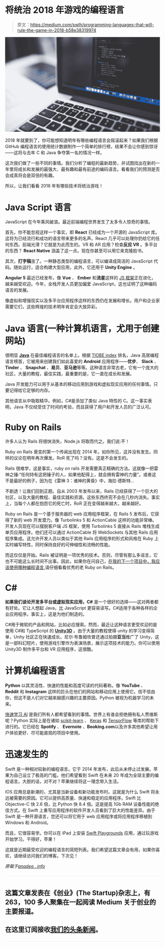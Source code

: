 # 将统治 2018 年游戏的编程语言

> 原文：<https://medium.com/swlh/programming-languages-that-will-rule-the-game-in-2018-b58e38319974>

![](img/8f25a727f37278bc1dafb75fabb22a07.png)

2018 年就要到了，你可能想知道明年有哪些编程语言会摇滚起来？如果我们根据 GitHub 编程语言的使用统计数据制作一个简单的排行榜，结果不会让你感到惊讶——这将与去年 C 和 Java 争夺第一名的情况一样。

这次我们做了一些不同的事情。我们分析了编程的最新趋势，并试图找出在新的一年里将成长和发展的最强大、最有趣和最有前途的编码语言。看看我们的预测是否会成真将会是双倍的有趣。

所以，让我们看看 2018 年有哪些技术将统治游戏！

# Java Script 语言

JavaScript 在今年乘风破浪。最近前端编程世界发生了太多令人惊奇的事情。

首先，你不能忽视这样一个事实，即 **React** 已经成为一个开源的 JavaScript 库。这将为已经流行和成功的语言带来更多的名声。React 几乎可以处理你扔给它的任何东西。前端光滑？它就是为此而生的。VR 和 AR 应用？检查**反应 VR** 。多平台的东西？ **React Native** 涵盖了这一点。现在你甚至可以用它来克隆脸书。

其次，**打字稿**涨了。一种静态类型的编程语言，可以编译成简洁的 JavaScript 代码。随处运行，适合构建大型应用，此外，它还用于 **Unity Engine** 。

**Angular 5** 最近已经发布，像 **Vue** 、 **Ember** 和**流星**这样的 [JS 框架](https://anadea.info/blog/top-javascript-frameworks)正在进化，越来越受欢迎。今年，全栈开发人员更加偏爱 JavaScript，这也证明了这种编码语言的发展。

像虚拟和增强现实以及多平台应用程序这样的东西仍在发展和增长。用户和企业家需要它们，这些辉煌的技术明年肯定会大放异彩。

# Java 语言(一种计算机语言，尤用于创建网站)

很明显 [**Java**](https://anadea.info/blog/java-myths-realities-and-prospects-for-application-development) 在最佳编程语言的名单上。根据 [TIOBE index](https://www.tiobe.com/tiobe-index/) 排名，Java 高居编程语言榜首，它被用来创建我们如此喜爱的 **Android** 应用程序——**优步**、 **Slack** 、 **Tinder** 、 **Snapchat** 、**易贝**、**亚马逊**等等。这种语言非常古老，它有一个庞大的社区，大量的教程，最佳实践，最重要的是，它一直在成长和发展。

Java 开发能力可以用于从基本的移动应用到游戏和虚拟现实应用的任何事情。只要记得给它足够的内存。

其他语言从中吸取精华。例如，C#是添加了类似 Java 特性的 C。这一事实表明，Java 不仅经受住了时间的考验，而且获得了用户和开发人员的广泛认可。

# Ruby on Rails

许多人认为 Rails 将很快消失，Node.js 将取而代之。我们说:不！

Ruby on Rails 衰变的第一个传闻出现在 2014 年。如你所见，这并没有发生。同样的议论在明年再次爆发。RoR 死了吗？没有。这是不会发生的。

Rails 很难学，这是事实，ruby on rails 开发需要真正精确的方法。这就像一把雷神之锤:“任何持有这把锤子的人，如果他配得上，就会拥有雷神的力量”。或者这不是最好的例子，因为在《雷神 3：诸神的黄昏》中，海拉·德斯特…

不剧透！让我们回到正题。自从 2003 年发布以来，Rails 已经获得了一个巨大的社区，以及大量的教程、最佳实践和资源。这些东西终究不会在几秒内消失。事实上，当每个人都在抱怨它的死亡时，RoR 正在变得越来越大，越来越好。

Ruby on Rails 是一个基于服务器的 web 应用程序框架，在 Rails 5 发布后，它获得了新的 web 开发潜力。像 Turbolinks 5 和 ActionCable 这样的功能非常棒。开发人员现在可以摆脱客户端 JS 框架，使用 Turbolinks 5 直接从 Rails 堆栈生成单页应用程序。他们还可以通过 ActionCable 将 WebSockets 与其他 Rails 应用程序集成。这允许开发人员以类似于其他 Rails 应用程序的形式和风格在 Ruby 上实时编写特性，同时保持良好的可伸缩性和流畅的性能。

而这仅仅是开始。Rails 被证明是一项优秀的技术。否则，尽管有那么多谣言，它也不可能这么长时间不出事。因此，如果你在问自己，[在我的下一个项目中，我应该使用哪种编程语言](https://anadea.info/blog/how-to-choose-a-programming-language),请仔细看看优秀的老 Ruby on Rails。

# C#

**如果我们谈论开发多平台或虚拟现实应用，C#** 是一个很好的选择——这对两者都有好处。它让人想起 Java，比 JavaScript 更容易读写。C#适用于各种各样的企业应用程序。事实上，这是为他们制造的。

C#用于微软的产品和网站，比如必应搜索。然而，最近让这种语言更受欢迎的是使用 C#和 TypeScript 的 [**Unity3D**](https://anadea.info/blog/unity-3d-gets-a-second-wind) 。由于大量的教程使得 unity 的学习变得简单，Unity 社区正在快速成长。尼尔·布鲁姆坎普还通过拍摄**亚当**推广了 Unity，这是一部科幻短片，使用游戏引擎作为表演场景，展示这项技术的能力。你可以使用 Unity3D 制作多平台和 VR 应用程序，这很酷。

# 计算机编程语言

**Python** 以其灵活性、快速的性能和高度可读的代码著称。像 **YouTube** 、 **Reddit** 和 **Instagram** 这样的巨头在他们的网站和移动应用上使用它。信不信由你，但这不是人们对它越来越感兴趣的主要原因。Python 被视为机器学习的未来。

[快速学习 AI](https://anadea.info/blog/artificial-intelligence-pandoras-box-or-the-holy-grail) 是我们所有人都希望看到的事情。世界上有谁会拒绝拥有私人贾维斯呢？Python 实际上是在诸如 [scikit-learn](http://scikit-learn.org/stable/) 、 [Keras](https://keras.io/) 和 [TensorFlow](https://www.tensorflow.org/) 等库的帮助下进行的。它已经在 **Spotify** 、 **Evernote** 、**Booking.com**以及许多其他希望让用户体验更好、尽可能直观的项目中使用。

# 迅速发生的

Swift 是一种相对较新的编程语言。它于 2014 年发布，此后从未停止过发展。苹果为自己设立了极高的门槛，他们希望看到 Swift 在未来 20 年成为全球主要的编程语言。大胆的话，对不对？苹果继续将这一理念带入生活。

IOS 应用总是新潮的，尤其是当新设备和新功能发布时。这就是为什么 Swift 将永远被需要的原因。它可以提供高质量、快速和稳定的应用程序。Swift 比 Objective-C 快 2.6 倍，比 Python 快 8.4 倍。这是提高 1Gb RAM 设备性能的绝佳方式。在 Swift 上重写应用程序的软件开发人员看到了巨大的性能差异。由于 Swift 是一种开源语言，您还可以将它用于 web 应用程序或将应用程序移植到 Windows 和 Android。

而且，它很容易学。你可以在 iPad 上安装 [Swift Playgrounds](https://www.apple.com/swift/playgrounds/) 应用，通过玩游戏开始学习。干得好，苹果！

这就是近期最受欢迎的编程语言的简短列表。我们希望这篇文章会有用，如果你喜欢，请继续访问我们的博客。下次见！

*原载于*[*anadea . info*](https://anadea.info/blog/programming-languages-that-will-rule-the-game-in-2018)

![](img/731acf26f5d44fdc58d99a6388fe935d.png)

## 这篇文章发表在《创业》(The Startup)杂志上，有 263，100 多人聚集在一起阅读 Medium 关于创业的主要报道。

## 在这里订阅接收[我们的头条新闻](http://growthsupply.com/the-startup-newsletter/)。

![](img/731acf26f5d44fdc58d99a6388fe935d.png)